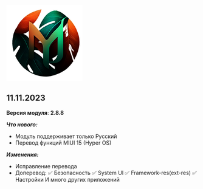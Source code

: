 <img src="https://raw.githubusercontent.com/kazhemons/CNtoRU/main/img/Logo.png">

## 11.11.2023 ##

**Версия модуля**: **2.8.8**

***Что нового:***
- Модуль поддерживает только Русский
- Перевод функций MIUI 15 (Hyper OS)

***Изменения:***
- Исправление перевода
- Доперевод: 
 ✅ Безопасность
 ✅ System UI
 ✅ Framework-res(ext-res)
 ✅ Настройки
И много других приложений




